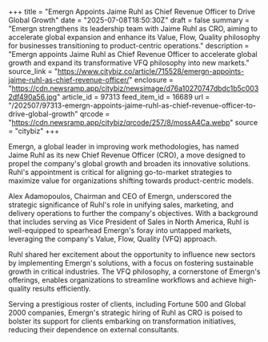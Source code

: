 +++
title = "Emergn Appoints Jaime Ruhl as Chief Revenue Officer to Drive Global Growth"
date = "2025-07-08T18:50:30Z"
draft = false
summary = "Emergn strengthens its leadership team with Jaime Ruhl as CRO, aiming to accelerate global expansion and enhance its Value, Flow, Quality philosophy for businesses transitioning to product-centric operations."
description = "Emergn appoints Jaime Ruhl as Chief Revenue Officer to accelerate global growth and expand its transformative VFQ philosophy into new markets."
source_link = "https://www.citybiz.co/article/715528/emergn-appoints-jaime-ruhl-as-chief-revenue-officer/"
enclosure = "https://cdn.newsramp.app/citybiz/newsimage/d76a10270747dbdc1b5c0032df490a56.jpg"
article_id = 97313
feed_item_id = 16689
url = "/202507/97313-emergn-appoints-jaime-ruhl-as-chief-revenue-officer-to-drive-global-growth"
qrcode = "https://cdn.newsramp.app/citybiz/qrcode/257/8/mossA4Ca.webp"
source = "citybiz"
+++

<p>Emergn, a global leader in improving work methodologies, has named Jaime Ruhl as its new Chief Revenue Officer (CRO), a move designed to propel the company's global growth and broaden its innovative solutions. Ruhl's appointment is critical for aligning go-to-market strategies to maximize value for organizations shifting towards product-centric models.</p><p>Alex Adamopoulos, Chairman and CEO of Emergn, underscored the strategic significance of Ruhl's role in unifying sales, marketing, and delivery operations to further the company's objectives. With a background that includes serving as Vice President of Sales in North America, Ruhl is well-equipped to spearhead Emergn's foray into untapped markets, leveraging the company's Value, Flow, Quality (VFQ) approach.</p><p>Ruhl shared her excitement about the opportunity to influence new sectors by implementing Emergn's solutions, with a focus on fostering sustainable growth in critical industries. The VFQ philosophy, a cornerstone of Emergn's offerings, enables organizations to streamline workflows and achieve high-quality results efficiently.</p><p>Serving a prestigious roster of clients, including Fortune 500 and Global 2000 companies, Emergn's strategic hiring of Ruhl as CRO is poised to bolster its support for clients embarking on transformation initiatives, reducing their dependence on external consultants.</p>